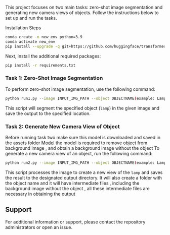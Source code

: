 




This project focuses on two main tasks: zero-shot image segmentation and generating new camera views of objects. Follow the instructions below to set up and run the tasks.



Installation Steps


```bash
conda create -n new_env python=3.9
conda activate new_env
pip install --upgrade -q git+https://github.com/huggingface/transformers
```

Next, install the additional required packages:

```bash
pip install -r requirements.txt
```



### Task 1: Zero-Shot Image Segmentation

To perform zero-shot image segmentation, use the following command:

```bash
python run1.py --image INPUT_IMG_PATH --object OBJECTNAME(example: Lamp) --output OUTPUT_IMG_PATH 
```

This script will segment the specified object (`lamp`) in the given image and save the output to the specified location.

### Task 2: Generate New Camera View of Object

Before running task two make sure this model is downloaded and saved in the assets folder [Model](https://drive.google.com/file/d/13iMRwZP8tqNcKispSxsepqIP7D5Z0w3l/view?usp=sharing)
 the model is required to remove object from background image , and obtain a background image without the object
To generate a new camera view of an object, run the following command:

```bash
python run2.py --image INPUT_IMG_PATH --object OBJECTNAME(example: Lamp) --output OUTPUT_IMG_PATH 
```

This script processes the image to create a new view of the `lamp` and saves the result to the designated output directory. It will also create a folder with the object name and it will have intermediate files , including the background image without the object , all these intermediate files are necessary in obtaining the output

## Support

For additional information or support, please contact the repository administrators or open an issue.


